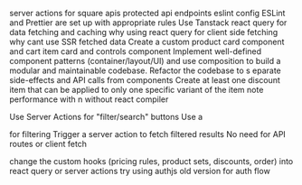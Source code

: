 
server actions for square apis
protected api endpoints
eslint config
ESLint and Prettier are set up with appropriate rules
Use Tanstack react query for data fetching and caching
why using react query for client side fetching why cant use SSR fetched data
Create a custom product card component
and cart item card
and controls component
Implement well-defined component patterns (container/layout/UI) and use composition to build a modular and maintainable codebase.
Refactor the codebase to s eparate side-effects and API calls from components
Create at least one discount item that can be applied to only one specific variant of the item
note performance with n without react compiler


Use Server Actions for "filter/search" buttons
Use a <form> for filtering
Trigger a server action to fetch filtered results
No need for API routes or client fetch

change the custom hooks (pricing rules, product sets, discounts, order) into react query or server actions
try using authjs old version for auth flow